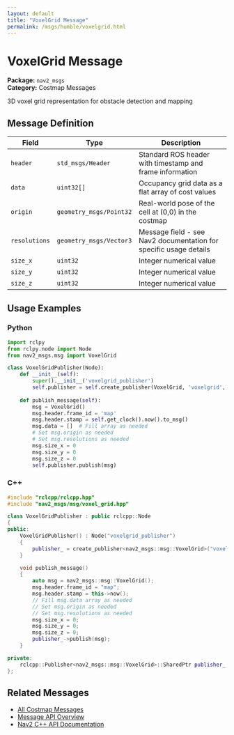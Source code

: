 ```yaml
---
layout: default
title: "VoxelGrid Message"
permalink: /msgs/humble/voxelgrid.html
---
```


# VoxelGrid Message

**Package:** `nav2_msgs`  
**Category:** Costmap Messages

3D voxel grid representation for obstacle detection and mapping

## Message Definition

| Field | Type | Description |
|-------|------|-------------|
| `header` | `std_msgs/Header` | Standard ROS header with timestamp and frame information |
| `data` | `uint32[]` | Occupancy grid data as a flat array of cost values |
| `origin` | `geometry_msgs/Point32` | Real-world pose of the cell at (0,0) in the costmap |
| `resolutions` | `geometry_msgs/Vector3` | Message field - see Nav2 documentation for specific usage details |
| `size_x` | `uint32` | Integer numerical value |
| `size_y` | `uint32` | Integer numerical value |
| `size_z` | `uint32` | Integer numerical value |



## Usage Examples

### Python

```python
import rclpy
from rclpy.node import Node
from nav2_msgs.msg import VoxelGrid

class VoxelGridPublisher(Node):
    def __init__(self):
        super().__init__('voxelgrid_publisher')
        self.publisher = self.create_publisher(VoxelGrid, 'voxelgrid', 10)
        
    def publish_message(self):
        msg = VoxelGrid()
        msg.header.frame_id = 'map'
        msg.header.stamp = self.get_clock().now().to_msg()
        msg.data = []  # Fill array as needed
        # Set msg.origin as needed
        # Set msg.resolutions as needed
        msg.size_x = 0
        msg.size_y = 0
        msg.size_z = 0
        self.publisher.publish(msg)
```

### C++

```cpp
#include "rclcpp/rclcpp.hpp"
#include "nav2_msgs/msg/voxel_grid.hpp"

class VoxelGridPublisher : public rclcpp::Node
{
public:
    VoxelGridPublisher() : Node("voxelgrid_publisher")
    {
        publisher_ = create_publisher<nav2_msgs::msg::VoxelGrid>("voxelgrid", 10);
    }

    void publish_message()
    {
        auto msg = nav2_msgs::msg::VoxelGrid();
        msg.header.frame_id = "map";
        msg.header.stamp = this->now();
        // Fill msg.data array as needed
        // Set msg.origin as needed
        // Set msg.resolutions as needed
        msg.size_x = 0;
        msg.size_y = 0;
        msg.size_z = 0;
        publisher_->publish(msg);
    }

private:
    rclcpp::Publisher<nav2_msgs::msg::VoxelGrid>::SharedPtr publisher_;
};
```

## Related Messages

- [All Costmap Messages](/humble/msgs/index.html#costmap-messages)
- [Message API Overview](/humble/msgs/index.html)
- [Nav2 C++ API Documentation](/humble/html/index.html)
